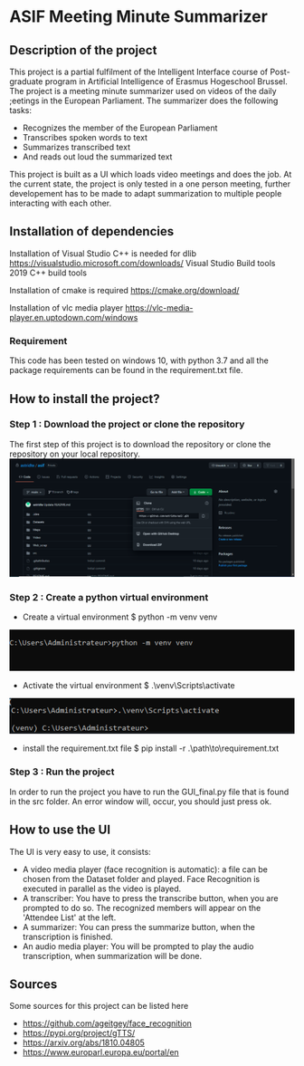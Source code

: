 # ASIF Meeting Minute Summarizer

## Description of the project

This project is a partial fulfilment of the Intelligent Interface course of Post-graduate program in Artificial Intelligence of Erasmus Hogeschool Brussel. The project is a 
 meeting minute summarizer used on videos of the daily ;eetings in the European Parliament. The summarizer does the following tasks:
 
 * Recognizes the member of the European Parliament
 * Transcribes spoken words to text 
 * Summarizes transcribed text
 * And reads out loud the summarized text

This project is built as a UI which loads video meetings and does the job. 
At the current state, the project is only tested in a one person meeting, further developement has to be made to adapt summarization to multiple people interacting with each other.

## Installation of dependencies
Installation of Visual Studio C++ is needed for dlib
https://visualstudio.microsoft.com/downloads/
Visual Studio Build tools 2019
C++ build tools

Installation of cmake is required
https://cmake.org/download/

Installation of vlc media player
https://vlc-media-player.en.uptodown.com/windows

### Requirement
This code has been tested on windows 10, with python 3.7 and all the package requirements can be found in the requirement.txt file. 

## How to install the project?

### Step 1 : Download the project or clone the repository
The first step of this project is to download the repository or clone the repository on your local repository. 
![alt text](https://github.com/astridte/asif/blob/main/step1.PNG)

### Step 2 : Create a python virtual environment
* Create a virtual environment  $ python -m venv venv

![alt text]( https://github.com/astridte/asif/blob/main/venv2.PNG )

* Activate the virtual environment $ .\venv\Scripts\activate

![alt text]( https://github.com/astridte/asif/blob/main/venv.PNG )

* install the requirement.txt file $ pip install -r .\path\to\requirement.txt

### Step 3 : Run the project
In order to run the project you have to run the GUI_final.py file that is found in the src folder. An error window will, occur, you should just press ok.

## How to use the UI
The UI is very easy to use, it consists:
* A video media player (face recognition is automatic): a file can be chosen from the Dataset folder and played. Face Recognition is executed in parallel as the video is played. 
* A transcriber: You have to press the transcribe button, when you are prompted to do so. The recognized members will appear on the 'Attendee List' at the left. 
* A summarizer: You can press the summarize button, when the transcription is finished.
* An audio media player: You will be prompted to play the audio transcription, when summarization will be done.


## Sources 
Some sources for this project can be listed here
* https://github.com/ageitgey/face_recognition
* https://pypi.org/project/gTTS/
* https://arxiv.org/abs/1810.04805
* https://www.europarl.europa.eu/portal/en


